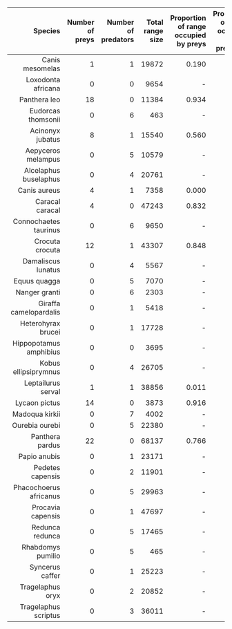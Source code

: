 |                Species | Number of preys | Number of predators | Total range size | Proportion of range occupied by preys | Proportion of range occupied by predators |
| ----------------------:| ---------------:| -------------------:| ----------------:| -------------------------------------:| -----------------------------------------:|
|        Canis mesomelas |           1 |               1 |        19872 |                                 0.190 |                                     0.995 |
|     Loxodonta africana |         0 |             0 |         9654 |                                     - |                                         - |
|           Panthera leo |          18 |             0 |        11384 |                                 0.934 |                                         - |
|     Eudorcas thomsonii |         0 |               6 |          463 |                                     - |                                     1 |
|       Acinonyx jubatus |           8 |               1 |        15540 |                                 0.560 |                                     0.670 |
|     Aepyceros melampus |         0 |               5 |        10579 |                                     - |                                     1 |
|  Alcelaphus buselaphus |         0 |               4 |        20761 |                                     - |                                     1 |
|           Canis aureus |           4 |               1 |         7358 |                                 0.000 |                                     0.780 |
|        Caracal caracal |           4 |             0 |        47243 |                                 0.832 |                                         - |
|  Connochaetes taurinus |         0 |               6 |         9650 |                                     - |                                     1 |
|        Crocuta crocuta |          12 |               1 |        43307 |                                 0.848 |                                     0.252 |
|     Damaliscus lunatus |         0 |               4 |         5567 |                                     - |                                     1 |
|           Equus quagga |         0 |               5 |         7070 |                                     - |                                     1 |
|          Nanger granti |         0 |               6 |         2303 |                                     - |                                     1 |
| Giraffa camelopardalis |         0 |               1 |         5418 |                                     - |                                     0.470 |
|     Heterohyrax brucei |         0 |               1 |        17728 |                                     - |                                     0.972 |
| Hippopotamus amphibius |         0 |             0 |         3695 |                                     - |                                         - |
|   Kobus ellipsiprymnus |         0 |               4 |        26705 |                                     - |                                     1 |
|     Leptailurus serval |           1 |               1 |        38856 |                                 0.011 |                                     0.979 |
|          Lycaon pictus |          14 |             0 |         3873 |                                 0.916 |                                         - |
|         Madoqua kirkii |         0 |               7 |         4002 |                                     - |                                     1 |
|         Ourebia ourebi |         0 |               5 |        22380 |                                     - |                                     1 |
|        Panthera pardus |          22 |             0 |        68137 |                                 0.766 |                                         - |
|           Papio anubis |         0 |               1 |        23171 |                                     - |                                     0.938 |
|       Pedetes capensis |         0 |               2 |        11901 |                                     - |                                     1 |
| Phacochoerus africanus |         0 |               5 |        29963 |                                     - |                                     0.999 |
|      Procavia capensis |         0 |               1 |        47697 |                                     - |                                     0.647 |
|        Redunca redunca |         0 |               5 |        17465 |                                     - |                                     1 |
|      Rhabdomys pumilio |         0 |               5 |          465 |                                     - |                                     0.998 |
|        Syncerus caffer |         0 |               1 |        25223 |                                     - |                                     0.250 |
|       Tragelaphus oryx |         0 |               2 |        20852 |                                     - |                                     0.991 |
|   Tragelaphus scriptus |         0 |               3 |        36011 |                                     - |                                     0.984 |
